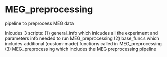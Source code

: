 # MEG_preprocessing
pipeline to preprocess MEG data

Inlcudes 3 scripts: 
(1) general_info which inlcudes all the experiment and parameters info needed to run MEG_preprocessing
(2) base_funcs which includes additional (custom-made) functions called in MEG_preprocessing
(3) MEG_preprocessing which includes the MEG preprocessing pipeline
